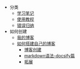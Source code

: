 <!-- _navbar.md -->

* 分类
  * [学习笔记](/category/)
  * [使用教程](/category/guide/)
  * [错误归纳](/category/error/)
* 如何创建
  * [我的博客](/)
  * [如何搭建自己的博客](/introduce/)
    * [博客创建](/introduce/简单创建)
    * [markdown语法-docsify篇](/introduce/markdown语法-docsify篇)
    * [拓展](/introduce/拓展)

